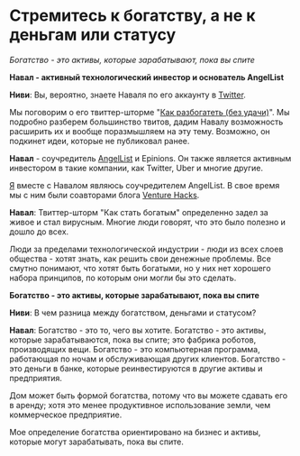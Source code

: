 # Стремитесь к богатству, а не к деньгам или статусу
_Богатство - это активы, которые зарабатывают, пока вы спите_

**Навал - активный технологический инвестор и основатель AngelList**

**Ниви**: Вы, вероятно, знаете Наваля по его аккаунту в [Twitter](https://twitter.com/naval).

Мы поговорим о его твиттер-шторме "[Как разбогатеть (без удачи)](https://twitter.com/naval/status/1002103360646823936)". 
Мы подробно разберем большинство твитов, дадим Навалу возможность 
расширить их и вообще поразмышляем на эту тему. Возможно, он подкинет 
идеи, которые не публиковал ранее.

**Навал** - соучредитель [AngelList](http://angel.co/) и Epinions. Он также является активным 
инвестором в такие компании, как Twitter, Uber и многие другие.

[Я](http://twitter.com/nivi) вместе с Навалом являюсь соучредителем AngelList. В свое время мы 
с ним были соавторами блога [Venture Hacks](http://venturehacks.com/).

**Навал**: Твиттер-шторм "Как стать богатым" определенно задел за 
живое и стал вирусным. Многие люди говорят, что это было полезно и дошло до всех.

Люди за пределами технологической индустрии - люди из всех слоев 
общества - хотят знать, как решить свои денежные проблемы. 
Все смутно понимают, что хотят быть богатыми, но у них нет 
хорошего набора принципов, по которым они могли бы это сделать.

**Богатство - это активы, которые зарабатывают, пока вы спите**

**Ниви**: В чем разница между богатством, деньгами и статусом?

**Навал**: Богатство - это то, чего вы хотите. Богатство - это 
активы, которые зарабатываются, пока вы спите; это фабрика роботов, 
производящих вещи. Богатство - это компьютерная программа, работающая 
по ночам и обслуживающая других клиентов. Богатство - это деньги 
в банке, которые реинвестируются в другие активы и предприятия.

Дом может быть формой богатства, потому что вы можете сдавать его 
в аренду; хотя это менее продуктивное использование земли, чем 
коммерческое предприятие.

Мое определение богатства ориентировано на бизнес и активы, 
которые могут зарабатывать, пока вы спите.
